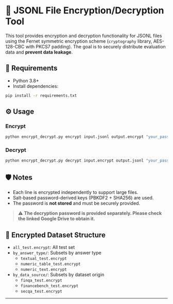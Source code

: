 # 🔐 JSONL File Encryption/Decryption Tool

This tool provides encryption and decryption functionality for JSONL files using the Fernet symmetric encryption scheme (`cryptography` library, AES-128-CBC with PKCS7 padding). The goal is to securely distribute evaluation data and **prevent data leakage**.

## 🔧 Requirements

- Python 3.8+
- Install dependencies:
```bash
pip install -r requirements.txt
```

## ⚙️ Usage

### Encrypt
```bash
python encrypt_decrypt.py encrypt input.jsonl output.encrypt "your_password"
```

### Decrypt
```bash
python encrypt_decrypt.py decrypt input.encrypt output.jsonl "your_password"
```

## 🛡️ Notes

- Each line is encrypted independently to support large files.
- Salt-based password-derived keys (PBKDF2 + SHA256) are used.
- The password is **not stored** and must be securely provided.

> ⚠️ **The decryption password is provided separately. Please check the linked Google Drive to obtain it.**

## 📁 Encrypted Dataset Structure

- `all_test.encrypt`: All test set
- `by_answer_type/`: Subsets by answer type
  - `textual_test.encrypt`
  - `numeric_table_test.encrypt`
  - `numeric_text.encrypt`
- `by_data_source/`: Subsets by dataset origin
  - `finqa_test.encrypt`
  - `financebench_test.encrypt`
  - `secqa_test.encrypt`

---
